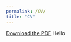 ```yaml
---
permalink: /CV/
title: "CV"
---
```

[Download the PDF](assets/images/BRIAN_KARABA_WACHIRA_CV.pdf)
Hello
